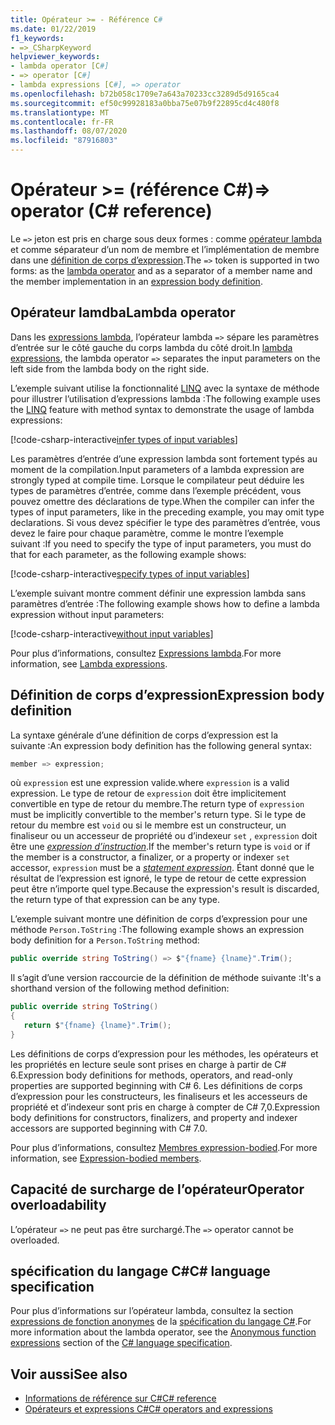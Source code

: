 ```yaml
---
title: Opérateur >= - Référence C#
ms.date: 01/22/2019
f1_keywords:
- =>_CSharpKeyword
helpviewer_keywords:
- lambda operator [C#]
- => operator [C#]
- lambda expressions [C#], => operator
ms.openlocfilehash: b72b058c1709e7a643a70233cc3289d5d9165ca4
ms.sourcegitcommit: ef50c99928183a0bba75e07b9f22895cd4c480f8
ms.translationtype: MT
ms.contentlocale: fr-FR
ms.lasthandoff: 08/07/2020
ms.locfileid: "87916803"
---
```

# <a name="-operator-c-reference"></a><span data-ttu-id="e6c45-102">Opérateur >= (référence C#)</span><span class="sxs-lookup"><span data-stu-id="e6c45-102">=> operator (C# reference)</span></span>

<span data-ttu-id="e6c45-103">Le `=>` jeton est pris en charge sous deux formes : comme [opérateur lambda](#lambda-operator) et comme séparateur d’un nom de membre et l’implémentation de membre dans une [définition de corps d’expression](#expression-body-definition).</span><span class="sxs-lookup"><span data-stu-id="e6c45-103">The `=>` token is supported in two forms: as the [lambda operator](#lambda-operator) and as a separator of a member name and the member implementation in an [expression body definition](#expression-body-definition).</span></span>

## <a name="lambda-operator"></a><span data-ttu-id="e6c45-104">Opérateur lamdba</span><span class="sxs-lookup"><span data-stu-id="e6c45-104">Lambda operator</span></span>

<span data-ttu-id="e6c45-105">Dans les [expressions lambda](../../programming-guide/statements-expressions-operators/lambda-expressions.md), l’opérateur lambda `=>` sépare les paramètres d’entrée sur le côté gauche du corps lambda du côté droit.</span><span class="sxs-lookup"><span data-stu-id="e6c45-105">In [lambda expressions](../../programming-guide/statements-expressions-operators/lambda-expressions.md), the lambda operator `=>` separates the input parameters on the left side from the lambda body on the right side.</span></span>

<span data-ttu-id="e6c45-106">L’exemple suivant utilise la fonctionnalité [LINQ](../../programming-guide/concepts/linq/index.md) avec la syntaxe de méthode pour illustrer l’utilisation d’expressions lambda :</span><span class="sxs-lookup"><span data-stu-id="e6c45-106">The following example uses the [LINQ](../../programming-guide/concepts/linq/index.md) feature with method syntax to demonstrate the usage of lambda expressions:</span></span>

[!code-csharp-interactive[infer types of input variables](snippets/shared/LambdaOperator.cs#InferredTypes)]

<span data-ttu-id="e6c45-107">Les paramètres d’entrée d’une expression lambda sont fortement typés au moment de la compilation.</span><span class="sxs-lookup"><span data-stu-id="e6c45-107">Input parameters of a lambda expression are strongly typed at compile time.</span></span> <span data-ttu-id="e6c45-108">Lorsque le compilateur peut déduire les types de paramètres d’entrée, comme dans l’exemple précédent, vous pouvez omettre des déclarations de type.</span><span class="sxs-lookup"><span data-stu-id="e6c45-108">When the compiler can infer the types of input parameters, like in the preceding example, you may omit type declarations.</span></span> <span data-ttu-id="e6c45-109">Si vous devez spécifier le type des paramètres d’entrée, vous devez le faire pour chaque paramètre, comme le montre l’exemple suivant :</span><span class="sxs-lookup"><span data-stu-id="e6c45-109">If you need to specify the type of input parameters, you must do that for each parameter, as the following example shows:</span></span>

[!code-csharp-interactive[specify types of input variables](snippets/shared/LambdaOperator.cs#ExplicitTypes)]

<span data-ttu-id="e6c45-110">L’exemple suivant montre comment définir une expression lambda sans paramètres d’entrée :</span><span class="sxs-lookup"><span data-stu-id="e6c45-110">The following example shows how to define a lambda expression without input parameters:</span></span>

[!code-csharp-interactive[without input variables](snippets/shared/LambdaOperator.cs#WithoutInput)]

<span data-ttu-id="e6c45-111">Pour plus d’informations, consultez [Expressions lambda](../../programming-guide/statements-expressions-operators/lambda-expressions.md).</span><span class="sxs-lookup"><span data-stu-id="e6c45-111">For more information, see [Lambda expressions](../../programming-guide/statements-expressions-operators/lambda-expressions.md).</span></span>

## <a name="expression-body-definition"></a><span data-ttu-id="e6c45-112">Définition de corps d’expression</span><span class="sxs-lookup"><span data-stu-id="e6c45-112">Expression body definition</span></span>

<span data-ttu-id="e6c45-113">La syntaxe générale d’une définition de corps d’expression est la suivante :</span><span class="sxs-lookup"><span data-stu-id="e6c45-113">An expression body definition has the following general syntax:</span></span>

```csharp
member => expression;
```

<span data-ttu-id="e6c45-114">où `expression` est une expression valide.</span><span class="sxs-lookup"><span data-stu-id="e6c45-114">where `expression` is a valid expression.</span></span> <span data-ttu-id="e6c45-115">Le type de retour de `expression` doit être implicitement convertible en type de retour du membre.</span><span class="sxs-lookup"><span data-stu-id="e6c45-115">The return type of `expression` must be implicitly convertible to the member's return type.</span></span> <span data-ttu-id="e6c45-116">Si le type de retour du membre est `void` ou si le membre est un constructeur, un finaliseur ou un accesseur de propriété ou d’indexeur `set` , `expression` doit être une [*expression d’instruction*](~/_csharplang/spec/statements.md#expression-statements).</span><span class="sxs-lookup"><span data-stu-id="e6c45-116">If the member's return type is `void` or if the member is a constructor, a finalizer, or a property or indexer `set` accessor, `expression` must be a [*statement expression*](~/_csharplang/spec/statements.md#expression-statements).</span></span> <span data-ttu-id="e6c45-117">Étant donné que le résultat de l’expression est ignoré, le type de retour de cette expression peut être n’importe quel type.</span><span class="sxs-lookup"><span data-stu-id="e6c45-117">Because the expression's result is discarded, the return type of that expression can be any type.</span></span>

<span data-ttu-id="e6c45-118">L’exemple suivant montre une définition de corps d’expression pour une méthode `Person.ToString` :</span><span class="sxs-lookup"><span data-stu-id="e6c45-118">The following example shows an expression body definition for a `Person.ToString` method:</span></span>

```csharp
public override string ToString() => $"{fname} {lname}".Trim();
```

<span data-ttu-id="e6c45-119">Il s’agit d’une version raccourcie de la définition de méthode suivante :</span><span class="sxs-lookup"><span data-stu-id="e6c45-119">It's a shorthand version of the following method definition:</span></span>

```csharp
public override string ToString()
{
   return $"{fname} {lname}".Trim();
}
```

<span data-ttu-id="e6c45-120">Les définitions de corps d’expression pour les méthodes, les opérateurs et les propriétés en lecture seule sont prises en charge à partir de C# 6.</span><span class="sxs-lookup"><span data-stu-id="e6c45-120">Expression body definitions for methods, operators, and read-only properties are supported beginning with C# 6.</span></span> <span data-ttu-id="e6c45-121">Les définitions de corps d’expression pour les constructeurs, les finaliseurs et les accesseurs de propriété et d’indexeur sont pris en charge à compter de C# 7,0.</span><span class="sxs-lookup"><span data-stu-id="e6c45-121">Expression body definitions for constructors, finalizers, and property and indexer accessors are supported beginning with C# 7.0.</span></span>

<span data-ttu-id="e6c45-122">Pour plus d’informations, consultez [Membres expression-bodied](../../programming-guide/statements-expressions-operators/expression-bodied-members.md).</span><span class="sxs-lookup"><span data-stu-id="e6c45-122">For more information, see [Expression-bodied members](../../programming-guide/statements-expressions-operators/expression-bodied-members.md).</span></span>

## <a name="operator-overloadability"></a><span data-ttu-id="e6c45-123">Capacité de surcharge de l’opérateur</span><span class="sxs-lookup"><span data-stu-id="e6c45-123">Operator overloadability</span></span>

<span data-ttu-id="e6c45-124">L’opérateur `=>` ne peut pas être surchargé.</span><span class="sxs-lookup"><span data-stu-id="e6c45-124">The `=>` operator cannot be overloaded.</span></span>

## <a name="c-language-specification"></a><span data-ttu-id="e6c45-125">spécification du langage C#</span><span class="sxs-lookup"><span data-stu-id="e6c45-125">C# language specification</span></span>

<span data-ttu-id="e6c45-126">Pour plus d’informations sur l’opérateur lambda, consultez la section [expressions de fonction anonymes](~/_csharplang/spec/expressions.md#anonymous-function-expressions) de la [spécification du langage C#](~/_csharplang/spec/introduction.md).</span><span class="sxs-lookup"><span data-stu-id="e6c45-126">For more information about the lambda operator, see the [Anonymous function expressions](~/_csharplang/spec/expressions.md#anonymous-function-expressions) section of the [C# language specification](~/_csharplang/spec/introduction.md).</span></span>

## <a name="see-also"></a><span data-ttu-id="e6c45-127">Voir aussi</span><span class="sxs-lookup"><span data-stu-id="e6c45-127">See also</span></span>

- [<span data-ttu-id="e6c45-128">Informations de référence sur C#</span><span class="sxs-lookup"><span data-stu-id="e6c45-128">C# reference</span></span>](../index.md)
- [<span data-ttu-id="e6c45-129">Opérateurs et expressions C#</span><span class="sxs-lookup"><span data-stu-id="e6c45-129">C# operators and expressions</span></span>](index.md)

